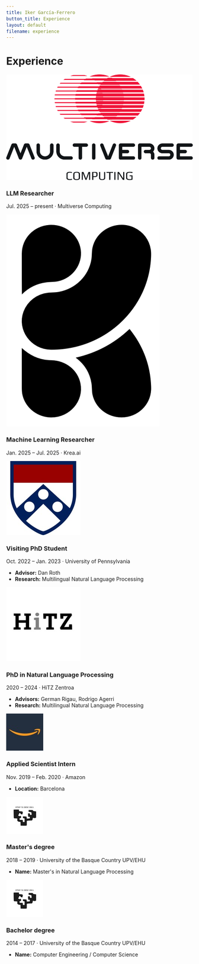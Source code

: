 ```yaml
---
title: Iker García-Ferrero
button_title: Experience
layout: default
filename: experience
---
```


# Experience

<div class="grid">
  <div class="card">
    <img class="card-img" src="icons/multiverse.png" alt="Multiverse Computing">
    <div class="card-content">
      <h3 class="card-title">LLM Researcher</h3>
      <p class="meta">Jul. 2025 – present · Multiverse Computing</p>
    </div>
  </div>

  <div class="card">
    <img class="card-img" src="icons/Krea.png" alt="Krea.ai">
    <div class="card-content">
      <h3 class="card-title">Machine Learning Researcher</h3>
      <p class="meta">Jan. 2025 – Jul. 2025 · Krea.ai</p>
    </div>
  </div>

  <div class="card">
    <img class="card-img" src="icons/university_of_pennsylvania_logo.jpeg" alt="University of Pennsylvania">
    <div class="card-content">
      <h3 class="card-title">Visiting PhD Student</h3>
      <p class="meta">Oct. 2022 – Jan. 2023 · University of Pennsylvania</p>
      <ul>
        <li><strong>Advisor:</strong> Dan Roth</li>
        <li><strong>Research:</strong> Multilingual Natural Language Processing</li>
      </ul>
    </div>
  </div>

  <div class="card">
    <img class="card-img" src="icons/hitz_zentroa_logo.jpeg" alt="HiTZ Zentroa">
    <div class="card-content">
      <h3 class="card-title">PhD in Natural Language Processing</h3>
      <p class="meta">2020 – 2024 · HiTZ Zentroa</p>
      <ul>
        <li><strong>Advisors:</strong> German Rigau, Rodrigo Agerri</li>
        <li><strong>Research:</strong> Multilingual Natural Language Processing</li>
      </ul>
    </div>
  </div>

  <div class="card">
    <img class="card-img" src="icons/amazon_logo.jpeg" alt="Amazon">
    <div class="card-content">
      <h3 class="card-title">Applied Scientist Intern</h3>
      <p class="meta">Nov. 2019 – Feb. 2020 · Amazon</p>
      <ul>
        <li><strong>Location:</strong> Barcelona</li>
      </ul>
    </div>
  </div>

  <div class="card">
    <img class="card-img" src="icons/upv_ehu_logo.jpeg" alt="UPV/EHU">
    <div class="card-content">
      <h3 class="card-title">Master's degree</h3>
      <p class="meta">2018 – 2019 · University of the Basque Country UPV/EHU</p>
      <ul>
        <li><strong>Name:</strong> Master's in Natural Language Processing</li>
      </ul>
    </div>
  </div>

  <div class="card">
    <img class="card-img" src="icons/upv_ehu_logo.jpeg" alt="UPV/EHU">
    <div class="card-content">
      <h3 class="card-title">Bachelor degree</h3>
      <p class="meta">2014 – 2017 · University of the Basque Country UPV/EHU</p>
      <ul>
        <li><strong>Name:</strong> Computer Engineering / Computer Science</li>
      </ul>
    </div>
  </div>
</div>
